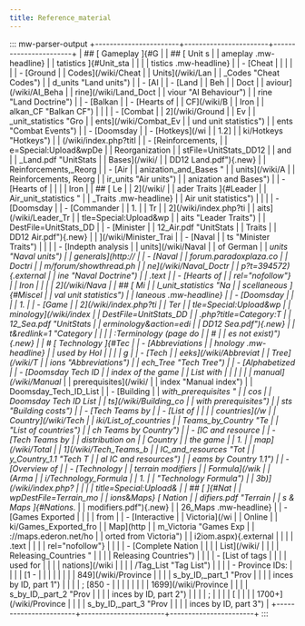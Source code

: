 ```yaml
---
title: Reference_material
---
```

::: mw-parser-output
+-----------------------+-----------------------+-----------------------+
| ## [ Gameplay ]{#G    |                       | ## [ Unit s           |
| ameplay .mw-headline} |                       | tatistics ]{#Unit_sta |
|                       |                       | tistics .mw-headline} |
| -   [Cheat            |                       |                       |
|                       |                       | -   [Ground           |
|    Codes](/wiki/Cheat |                       |     Units](/wiki/Lan  |
| _Codes "Cheat Codes") |                       | d_units "Land units") |
| -   [AI               |                       |     -   [Land         |
|     Beh               |                       |         Doct          |
| aviour](/wiki/AI_Beha |                       | rine](/wiki/Land_Doct |
| viour "AI Behaviour") |                       | rine "Land Doctrine") |
|     -   [Balkan       |                       |     -   [Hearts of    |
|         CF](/wiki/B   |                       |         Iron          |
| alkan_CF "Balkan CF") |                       |                       |
| -   [Combat           |                       |       2](/wiki/Ground |
|     Ev                |                       | _unit_statistics "Gro |
| ents](/wiki/Combat_Ev |                       | und unit statistics") |
| ents "Combat Events") |                       |     -   [Doomsday     |
| -   [Hotkeys](/wi     |                       |         1.2]          |
| ki/Hotkeys "Hotkeys") |                       | (/wiki/index.php?titl |
| -   [Reinforcements,  |                       | e=Special:Upload&wpDe |
|     Reorganization    |                       | stFile=UnitStats_DD12 |
|     and               |                       | _Land.pdf "UnitStats  |
|     Bases](/wiki/     |                       | DD12 Land.pdf"){.new} |
| Reinforcements,_Reorg |                       | -   [Air              |
| anization_and_Bases " |                       |     units](/wiki/A    |
| Reinforcements, Reorg |                       | ir_units "Air units") |
| anization and Bases") |                       |     -   [Hearts of    |
|                       |                       |         Iron          |
| ## [ Le               |                       |         2](/wiki/     |
| ader Traits ]{#Leader |                       | Air_unit_statistics " |
| _Traits .mw-headline} |                       | Air unit statistics") |
|                       |                       |     -   [Doomsday     |
| -   [Commander        |                       |         1.            |
|     Tr                |                       | 2](/wiki/index.php?ti |
| aits](/wiki/Leader_Tr |                       | tle=Special:Upload&wp |
| aits "Leader Traits") |                       | DestFile=UnitStats_DD |
| -   [Minister         |                       | 12_Air.pdf "UnitStats |
|     Traits            |                       |  DD12 Air.pdf"){.new} |
| ](/wiki/Minister_Trai |                       | -   [Naval            |
| ts "Minister Traits") |                       |                       |
| -   [Indepth analysis |                       |    units](/wiki/Naval |
|     of German         |                       | _units "Naval units") |
|     generals](http:// |                       |     -   [Naval        |
| forum.paradoxplaza.co |                       |         Doctri        |
| m/forum/showthread.ph |                       | ne](/wiki/Naval_Doctr |
| p?t=394572){.external |                       | ine "Naval Doctrine") |
|     .text             |                       |     -   [Hearts of    |
|     rel="nofollow"}   |                       |         Iron          |
|                       |                       |         2](/wiki/Nava |
| ## [ Mi               |                       | l_unit_statistics "Na |
| scellaneous ]{#Miscel |                       | val unit statistics") |
| laneous .mw-headline} |                       |     -   [Doomsday     |
|                       |                       |         1.            |
| -   [Game             |                       | 2](/wiki/index.php?ti |
|     Ter               |                       | tle=Special:Upload&wp |
| minology](/wiki/index |                       | DestFile=UnitStats_DD |
| .php?title=Category:T |                       | 12_Sea.pdf "UnitStats |
| erminology&action=edi |                       |  DD12 Sea.pdf"){.new} |
| t&redlink=1 "Category |                       |                       |
| :Terminology (page do |                       | #                     |
| es not exist)"){.new} |                       | # [ Technology ]{#Tec |
| -   [Abbreviations    |                       | hnology .mw-headline} |
|     used by HoI       |                       |                       |
|     g                 |                       | -   [Tech             |
| eeks](/wiki/Abbreviat |                       |     Tree](/wiki/T     |
| ions "Abbreviations") |                       | ech_Tree "Tech Tree") |
| -   [Alphabetized     |                       | -   [Doomsday Tech ID |
|     index of the game |                       |     List with         |
|                       |                       |                       |
| manual](/wiki/Manual_ |                       | prerequisites](/wiki/ |
| index "Manual index") |                       | Doomsday_Tech_ID_List |
| -   [Building         |                       | _with_prerequisites " |
|     cos               |                       | Doomsday Tech ID List |
| ts](/wiki/Building_co |                       |  with prerequisites") |
| sts "Building costs") |                       | -   [Tech Teams by    |
| -   [List of          |                       |                       |
|     countries](/w     |                       |   Country](/wiki/Tech |
| iki/List_of_countries |                       | _Teams_by_Country "Te |
|  "List of countries") |                       | ch Teams by Country") |
| -   [IC and resource  |                       | -   [Tech Teams by    |
|     distribution on   |                       |     Country           |
|     the game          |                       |     1.                |
|     map](/wiki/Total_ |                       | 1](/wiki/Tech_Teams_b |
| IC_and_resources "Tot |                       | y_Country_1.1 "Tech T |
| al IC and resources") |                       | eams by Country 1.1") |
| -   [Overview of      |                       | -   [Technology       |
|     terrain modifiers |                       |     Formula](/wik     |
|     (Arma             |                       | i/Technology_Formula  |
|     1.                |                       | "Technology Formula") |
| 3b)](/wiki/index.php? |                       |                       |
| title=Special:Upload& |                       | ## [ ]{#Nat           |
| wpDestFile=Terrain_mo |                       | ions_&_Maps} [ Nation |
| difiers.pdf "Terrain  |                       | s & Maps ]{#Nations_. |
| modifiers.pdf"){.new} |                       | 26_Maps .mw-headline} |
| -   [Games Exported   |                       |                       |
|     from              |                       | -   [Interactive      |
|     Victoria](/wi     |                       |     Online            |
| ki/Games_Exported_fro |                       |     Map](http         |
| m_Victoria "Games Exp |                       | ://maps.ederon.net/ho |
| orted from Victoria") |                       | i2iom.aspx){.external |
|                       |                       |     .text             |
|                       |                       |     rel="nofollow"}   |
|                       |                       | -   [Complete Nation  |
|                       |                       |     List](/wiki/      |
|                       |                       | Releasing_Countries " |
|                       |                       | Releasing Countries") |
|                       |                       | -   [List of tags     |
|                       |                       |     used for          |
|                       |                       |     nations](/wiki    |
|                       |                       | /Tag_List "Tag List") |
|                       |                       | -   Province IDs:     |
|                       |                       |     [1 -              |
|                       |                       |                       |
|                       |                       |   849](/wiki/Province |
|                       |                       | s_by_ID,_part_1 "Prov |
|                       |                       | inces by ID, part 1") |
|                       |                       |     ; [850 -          |
|                       |                       |                       |
|                       |                       |  1699](/wiki/Province |
|                       |                       | s_by_ID,_part_2 "Prov |
|                       |                       | inces by ID, part 2") |
|                       |                       |     ;                 |
|                       |                       |     [                 |
|                       |                       | 1700+](/wiki/Province |
|                       |                       | s_by_ID,_part_3 "Prov |
|                       |                       | inces by ID, part 3") |
+-----------------------+-----------------------+-----------------------+
:::
